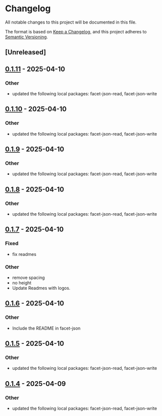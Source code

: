# Changelog

All notable changes to this project will be documented in this file.

The format is based on [Keep a Changelog](https://keepachangelog.com/en/1.0.0/),
and this project adheres to [Semantic Versioning](https://semver.org/spec/v2.0.0.html).

## [Unreleased]

## [0.1.11](https://github.com/facet-rs/facet/compare/facet-json-v0.1.10...facet-json-v0.1.11) - 2025-04-10

### Other

- updated the following local packages: facet-json-read, facet-json-write

## [0.1.10](https://github.com/facet-rs/facet/compare/facet-json-v0.1.9...facet-json-v0.1.10) - 2025-04-10

### Other

- updated the following local packages: facet-json-read, facet-json-write

## [0.1.9](https://github.com/facet-rs/facet/compare/facet-json-v0.1.8...facet-json-v0.1.9) - 2025-04-10

### Other

- updated the following local packages: facet-json-read, facet-json-write

## [0.1.8](https://github.com/facet-rs/facet/compare/facet-json-v0.1.7...facet-json-v0.1.8) - 2025-04-10

### Other

- updated the following local packages: facet-json-read, facet-json-write

## [0.1.7](https://github.com/facet-rs/facet/compare/facet-json-v0.1.6...facet-json-v0.1.7) - 2025-04-10

### Fixed

- fix readmes

### Other

- remove spacing
- no height
- Update Readmes with logos.

## [0.1.6](https://github.com/facet-rs/facet/compare/facet-json-v0.1.5...facet-json-v0.1.6) - 2025-04-10

### Other

- Include the README in facet-json

## [0.1.5](https://github.com/facet-rs/facet/compare/facet-json-v0.1.4...facet-json-v0.1.5) - 2025-04-10

### Other

- updated the following local packages: facet-json-read, facet-json-write

## [0.1.4](https://github.com/facet-rs/facet/compare/facet-json-v0.1.3...facet-json-v0.1.4) - 2025-04-09

### Other

- updated the following local packages: facet-json-read, facet-json-write
